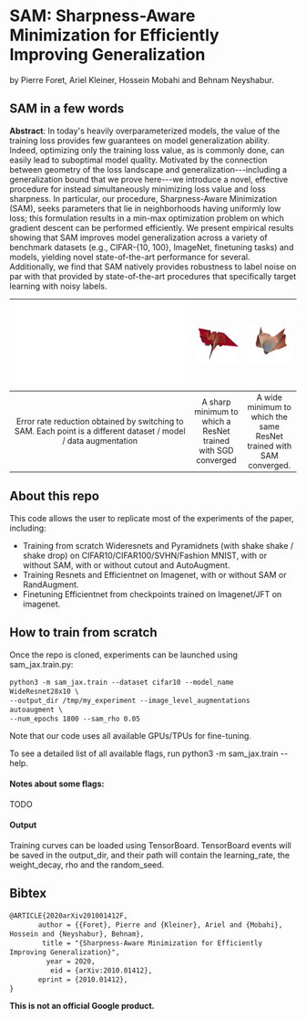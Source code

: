 # SAM: Sharpness-Aware Minimization for Efficiently Improving Generalization

by Pierre Foret, Ariel Kleiner, Hossein Mobahi and Behnam Neyshabur.


## SAM in a few words

**Abstract**: In today's heavily overparameterized models, the value of the training loss provides few guarantees on model generalization ability. Indeed, optimizing only the training loss value, as is commonly done, can easily lead to suboptimal model quality. Motivated by the connection between geometry of the loss landscape and generalization---including a generalization bound that we prove here---we introduce a novel, effective procedure for instead simultaneously minimizing loss value and loss sharpness. In particular, our procedure, Sharpness-Aware Minimization (SAM), seeks parameters that lie in neighborhoods having uniformly low loss; this formulation results in a min-max optimization problem on which gradient descent can be performed efficiently. We present empirical results showing that SAM improves model generalization across a variety of benchmark datasets (e.g., CIFAR-{10, 100}, ImageNet, finetuning tasks) and models, yielding novel state-of-the-art performance for several. Additionally, we find that SAM natively provides robustness to label noise on par with that provided by state-of-the-art procedures that specifically target learning with noisy labels.


|      ![fig](figures/summary_plot.pdf)    |  ![fig](figures/no_sam.png)   |  ![fig](figures/sam_wide.png)     |
|:--------------:|:----------:|:----------------------:|
| Error rate reduction obtained by switching to SAM. Each point is a different dataset / model / data augmentation | A sharp minimum to which a ResNet trained with SGD converged | A wide minimum to which the same ResNet trained with SAM converged. |



## About this repo

This code allows the user to replicate most of the experiments of the paper, including:

 * Training from scratch Wideresnets and Pyramidnets (with shake shake / shake drop) on CIFAR10/CIFAR100/SVHN/Fashion MNIST, with or without SAM, with or without cutout and AutoAugment.
 * Training Resnets and Efficientnet on Imagenet, with or without SAM or RandAugment.
 * Finetuning Efficientnet from checkpoints trained on Imagenet/JFT on imagenet.


## How to train from scratch

Once the repo is cloned, experiments can be launched using sam_jax.train.py:

```
python3 -m sam_jax.train --dataset cifar10 --model_name WideResnet28x10 \
--output_dir /tmp/my_experiment --image_level_augmentations autoaugment \
--num_epochs 1800 --sam_rho 0.05
```

Note that our code uses all available GPUs/TPUs for fine-tuning.

To see a detailed list of all available flags, run python3 -m sam_jax.train --help.

#### Notes about some flags:

TODO

#### Output

Training curves can be loaded using TensorBoard. TensorBoard events will be
saved in the output_dir, and their path will contain the learning_rate,
the weight_decay, rho and the random_seed.

## Bibtex

```
@ARTICLE{2020arXiv201001412F,
       author = {{Foret}, Pierre and {Kleiner}, Ariel and {Mobahi}, Hossein and {Neyshabur}, Behnam},
        title = "{Sharpness-Aware Minimization for Efficiently Improving Generalization}",
         year = 2020,
          eid = {arXiv:2010.01412},
       eprint = {2010.01412},
}
```

**This is not an official Google product.**
